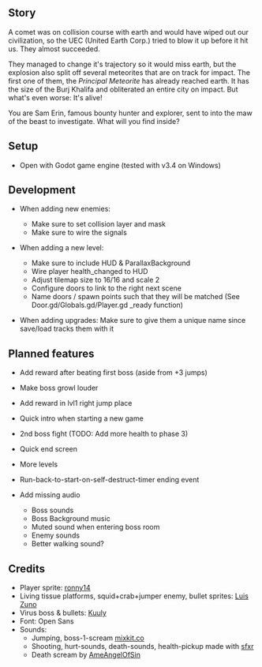 
## Story

A comet was on collision course with earth and would have wiped out our civilization, so the UEC (United Earth Corp.) tried to blow it up before it hit us. They almost succeeded. 

They managed to change it's trajectory so it would miss earth, but the explosion also split off several meteorites that are on track for impact. The first one of them, the *Principal Meteorite* has already reached earth. It has the size of the Burj Khalifa and obliterated an entire city on impact. But what's even worse: It's alive!

You are Sam Erin, famous bounty hunter and explorer, sent to into the maw of the beast to investigate. What will you find inside?


## Setup
* Open with Godot game engine (tested with v3.4 on Windows)


## Development
* When adding new enemies:
    * Make sure to set collision layer and mask
    * Make sure to wire the signals

* When adding a new level:
    * Make sure to include HUD & ParallaxBackground
    * Wire player health_changed to HUD
    * Adjust tilemap size to 16/16 and scale 2
    * Configure doors to link to the right next scene
    * Name doors / spawn points such that they will be matched (See Door.gd/Globals.gd/Player.gd _ready function) 

* When adding upgrades: Make sure to give them a unique name since save/load tracks them with it

## Planned features
* Add reward after beating first boss (aside from +3 jumps)
* Make boss growl louder
* Add reward in lvl1 right jump place

* Quick intro when starting a new game
* 2nd boss fight  (TODO: Add more health to phase 3)
* Quick end screen
* More levels
* Run-back-to-start-on-self-destruct-timer ending event
* Add missing audio
    * Boss sounds
    * Boss Background music
    * Muted sound when entering boss room
    * Enemy sounds
    * Better walking sound?

## Credits
* Player sprite: [ronny14](https://www.youtube.com/user/pizzaguy14)
* Living tissue platforms, squid+crab+jumper enemy, bullet sprites: [Luis Zuno](https://www.patreon.com/ansimuz)
* Virus boss & bullets: [Kuuly](https://kuuly.itch.io)
* Font: Open Sans
* Sounds:
    * Jumping, boss-1-scream [mixkit.co](https://mixkit.co/free-sound-effects)
    * Shooting, hurt-sounds, death-sounds, health-pickup made with [sfxr](https://sfxr.me)
    * Death scream by [AmeAngelOfSin](https://freesound.org/people/AmeAngelofSin/sounds/168814/)